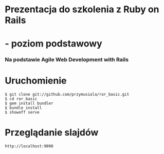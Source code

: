 # Prezentacja do szkolenia z Ruby on Rails
# - poziom podstawowy
### Na podstawie Agile Web Development with Rails

# Uruchomienie

    $ git clone git://github.com/przymusiala/ror_basic.git
    $ cd ror_basic
    $ gem install bundler
    $ bundle install
    $ showoff serve

# Przeglądanie slajdów

    http://localhost:9090
